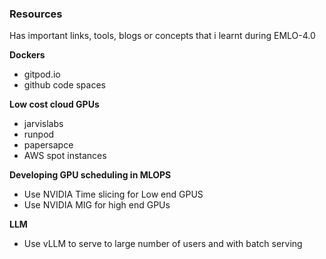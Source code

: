 ### Resources

Has important links, tools, blogs or concepts that i learnt during EMLO-4.0

**Dockers**

- gitpod.io
- github code spaces

**Low cost cloud GPUs**

- jarvislabs
- runpod
- papersapce
- AWS spot instances

**Developing GPU scheduling in MLOPS**

- Use NVIDIA Time slicing for Low end GPUS
- Use NVIDIA MIG for high end GPUs

**LLM**

- Use vLLM to serve to large number of users and with batch serving